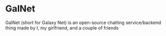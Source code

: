 # GalNet
GalNet (short for Galaxy Net) is an open-source chatting service/backend thing made by I, my girlfriend, and a couple of friends
